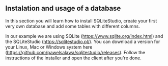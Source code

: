 ## Instalation and usage of a database

In this section you will learn how to install SQLiteStudio, create your first very own database and add some tables with different columns.

In our example we are using SQLite (https://www.sqlite.org/index.html) and the SQLiteStudio (https://sqlitestudio.pl/). You can download a version for your Linux, Mac or Windows system here (https://github.com/pawelsalawa/sqlitestudio/releases). Follow the instructions of the installer and open the client after you're done.
